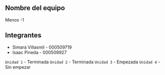 ## Nombre del equipo
Menos -1

## Integrantes
- Simara Villasmil - 000509719
- Isaac Pineda - 000509927

`Unidad 1` - Terminada
`Unidad 2` - Terminada
`Unidad 3` - Empezada
`Unidad 4` - Sin empezar
